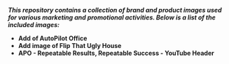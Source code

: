 ***This repository contains a collection of brand and product images used for various marketing and promotional activities. Below is a list of the included images:***

- **Add of AutoPilot Office**
- **Add image of Flip That Ugly House**
- **APO - Repeatable Results, Repeatable Success - YouTube Header**
